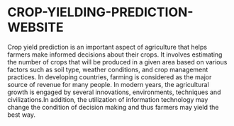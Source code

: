 # CROP-YIELDING-PREDICTION-WEBSITE
Crop yield prediction is an important aspect of agriculture that helps farmers make informed decisions about their crops.
It involves estimating the number of crops that will be produced in a given area based on various factors such as soil type, weather conditions, and crop management practices. 
In developing countries, farming is considered as the major source of revenue for many people. In modern years, the agricultural growth is
engaged by several innovations, environments, techniques and civilizations.In addition, the utilization of information technology may change the condition of decision making and thus farmers may yield the best way.
